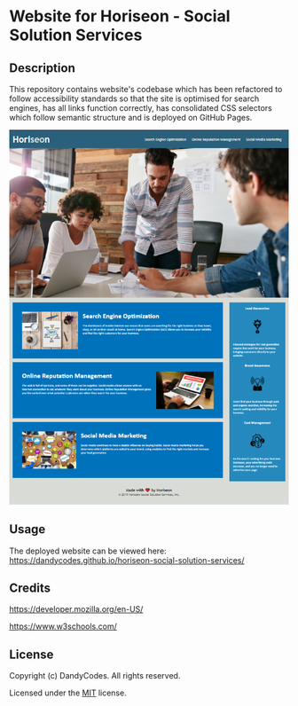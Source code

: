 # Website for Horiseon - Social Solution Services
## Description
This repository contains website's codebase which has been refactored to follow accessibility standards so that the site is optimised for search engines, has all links function correctly, has consolidated CSS selectors which follow semantic structure and is deployed on GitHub Pages.

![a screenshot of the deployed website](/assets/images/screenshot.png)
## Usage
The deployed website can be viewed here: https://dandycodes.github.io/horiseon-social-solution-services/
## Credits
https://developer.mozilla.org/en-US/

https://www.w3schools.com/
## License
Copyright (c) DandyCodes. All rights reserved.

Licensed under the [MIT](LICENSE.txt) license.
